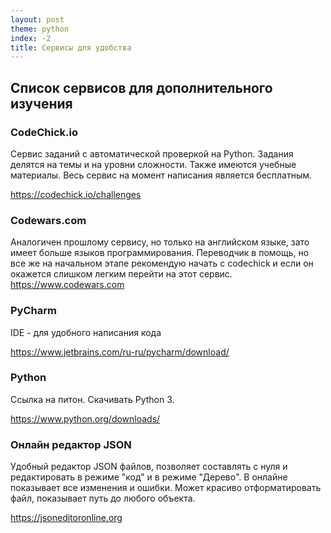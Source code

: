 ```yaml
---
layout: post
theme: python
index: -2
title: Сервисы для удобства
---
```


## Список сервисов для дополнительного изучения

### СodeСhick.io
Сервис заданий с автоматической проверкой на Python. Задания делятся на темы и на уровни сложности. Также имеются учебные материалы. Весь сервис на момент написания является бесплатным.

<https://codechick.io/challenges>

### Codewars.com
Аналогичен прошлому сервису, но только на английском языке, зато имеет больше языков программирования. Переводчик в помощь, но все же на начальном этапе рекомендую начать с codechick и если он окажется слишком легким перейти на этот сервис.
<https://www.codewars.com>



### PyCharm
IDE - для удобного написания кода

<https://www.jetbrains.com/ru-ru/pycharm/download/>

### Python
Ссылка на питон. Скачивать Python 3.

<https://www.python.org/downloads/>

### Онлайн редактор JSON
Удобный редактор JSON файлов, позволяет составлять с нуля и редактировать в режиме "код" и в режиме "Дерево". В онлайне показывает все изменения и ошибки. Может красиво отформатировать файл, показывает путь до любого объекта.


<https://jsoneditoronline.org>
